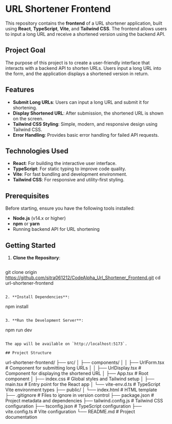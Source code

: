 # URL Shortener Frontend

This repository contains the **frontend** of a URL shortener application, built using **React**, **TypeScript**, **Vite**, and **Tailwind CSS**. The frontend allows users to input a long URL and receive a shortened version using the backend API.

## Project Goal

The purpose of this project is to create a user-friendly interface that interacts with a backend API to shorten URLs. Users input a long URL into the form, and the application displays a shortened version in return.

## Features

- **Submit Long URLs**: Users can input a long URL and submit it for shortening.
- **Display Shortened URL**: After submission, the shortened URL is shown on the screen.
- **Tailwind CSS Styling**: Simple, modern, and responsive design using Tailwind CSS.
- **Error Handling**: Provides basic error handling for failed API requests.

## Technologies Used

- **React**: For building the interactive user interface.
- **TypeScript**: For static typing to improve code quality.
- **Vite**: For fast bundling and development environment.
- **Tailwind CSS**: For responsive and utility-first styling.

## Prerequisites

Before starting, ensure you have the following tools installed:

- **Node.js** (v14.x or higher)
- **npm** or **yarn**
- Running backend API for URL shortening

## Getting Started

1. **Clone the Repository**:

   ```
git clone origin https://github.com/sitra061212/CodeAlpha_Url_Shortener_Frontend.git   cd url-shortener-frontend
   ```

2. **Install Dependencies**:

   ```
   npm install

   ```

3. **Run the Development Server**:

   ```
   npm run dev
   ```

   The app will be available on `http://localhost:5173`.

## Project Structure

```
url-shortener-frontend/
├── src/
│   ├── components/
│   │   ├── UrlForm.tsx           # Component for submitting long URLs
│   │   ├── UrlDisplay.tsx        # Component for displaying the shortened URL
│   ├── App.tsx                   # Root component
│   ├── index.css                 # Global styles and Tailwind setup
│   ├── main.tsx                  # Entry point for the React app
│   └── vite-env.d.ts             # TypeScript Vite environment types
├── public/
│   └── index.html                # HTML template
├── .gitignore                    # Files to ignore in version control
├── package.json                  # Project metadata and dependencies
├── tailwind.config.js            # Tailwind CSS configuration
├── tsconfig.json                 # TypeScript configuration
├── vite.config.ts                # Vite configuration
└── README.md                     # Project documentation
```